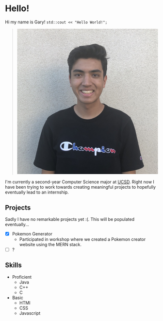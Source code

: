 # Hello!
Hi my name is Gary! `std::cout << "Hello World!";`

> ![Picture of me](Headshot.jpg)

I'm currently a second-year Computer Science major at [UCSD](https://ucsd.edu/). Right now I have been trying to work towards creating meaningful projects to hopefully eventually lead to an internship. 

## Projects
Sadly I have no remarkable projects yet :(. This will be populated eventually... 
- [x] Pokemon Generator
  - Participated in workshop where we created a Pokemon creator website using the MERN stack. 
- [ ] ? 

## Skills
- Proficient
  - Java
  - C++
  - C
- Basic 
  - HTMl
  - CSS
  - Javascript
